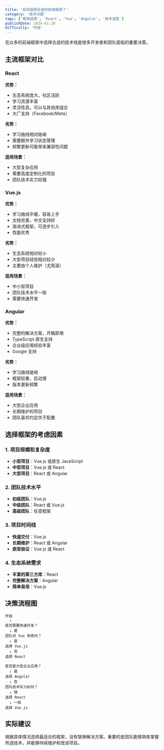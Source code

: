 ```yaml
---
title: '如何选择合适的前端框架？'
category: '技术问题'
tags: ['框架选择', 'React', 'Vue', 'Angular', '技术选型']
publishDate: 2024-01-20
difficulty: '中级'
---
```



在众多的前端框架中选择合适的技术栈是很多开发者和团队面临的重要决策。

## 主流框架对比

### React
**优势：**
- 生态系统庞大，社区活跃
- 学习资源丰富
- 灵活性高，可以与其他库组合
- 大厂支持（Facebook/Meta）

**劣势：**
- 学习曲线相对陡峭
- 需要额外学习状态管理
- 频繁更新可能带来兼容性问题

**适用场景：**
- 大型复杂应用
- 需要高度定制化的项目
- 团队技术实力较强

### Vue.js
**优势：**
- 学习曲线平缓，容易上手
- 文档完善，中文支持好
- 渐进式框架，可逐步引入
- 性能优秀

**劣势：**
- 生态系统相对较小
- 大型项目经验相对较少
- 主要由个人维护（尤雨溪）

**适用场景：**
- 中小型项目
- 团队技术水平一般
- 需要快速开发

### Angular
**优势：**
- 完整的解决方案，开箱即用
- TypeScript 原生支持
- 企业级应用经验丰富
- Google 支持

**劣势：**
- 学习曲线陡峭
- 框架较重，启动慢
- 版本更新频繁

**适用场景：**
- 大型企业应用
- 长期维护的项目
- 团队喜欢约定优于配置

## 选择框架的考虑因素

### 1. 项目规模和复杂度
- **小型项目**：Vue.js 或原生 JavaScript
- **中型项目**：Vue.js 或 React
- **大型项目**：React 或 Angular

### 2. 团队技术水平
- **初级团队**：Vue.js
- **中级团队**：React 或 Vue.js
- **高级团队**：任意框架

### 3. 项目时间线
- **快速交付**：Vue.js
- **长期维护**：React 或 Angular
- **原型验证**：Vue.js 或 React

### 4. 生态系统需求
- **丰富的第三方库**：React
- **完整解决方案**：Angular
- **简单易用**：Vue.js

## 决策流程图

```
开始
  ↓
是否需要快速开发？
  ↓ 是
团队对 Vue 熟悉吗？
  ↓ 是
选择 Vue.js
  ↓ 否
选择 React

是否是大型企业应用？
  ↓ 是
选择 Angular
  ↓ 否
团队技术实力如何？
  ↓ 强
选择 React
  ↓ 一般
选择 Vue.js
```

## 实际建议

根据具体情况选择最适合的框架，没有银弹解决方案。重要的是团队能够熟练掌握所选技术，并能够持续维护和改进项目。